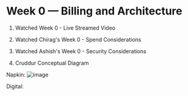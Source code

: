 # Week 0 — Billing and Architecture

1. Watched Week 0 - Live Streamed Video

2. Watched Chirag's Week 0 - Spend Considerations	

3. Watched Ashish's Week 0 - Security Considerations

4. Cruddur Conceptual Diagram

Napkin:
![image](https://user-images.githubusercontent.com/20970865/219132185-aaed0b6b-48a6-447b-8562-0c2a4427fdee.png)
 
Digital:

